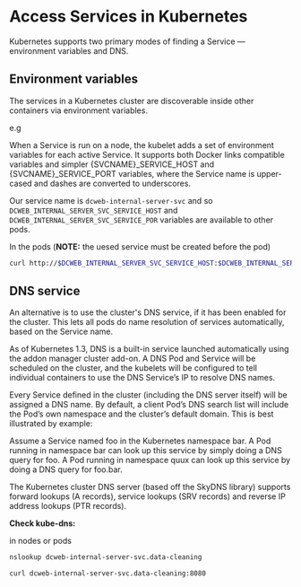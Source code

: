 # Access Services in Kubernetes

Kubernetes supports two primary modes of finding a Service — environment variables and DNS.

## Environment variables

The services in a Kubernetes cluster are discoverable inside other containers via environment variables.

e.g

When a Service is run on a node, the kubelet adds a set of environment variables for each active Service. It supports both Docker links compatible variables and simpler {SVCNAME}_SERVICE_HOST and {SVCNAME}_SERVICE_PORT variables, where the Service name is upper-cased and dashes are converted to underscores.

Our service name is `dcweb-internal-server-svc` and so `DCWEB_INTERNAL_SERVER_SVC_SERVICE_HOST` and `DCWEB_INTERNAL_SERVER_SVC_SERVICE_POR` variables are available to other pods. 

In the pods (**NOTE:** the uesed service must be created before the pod)

```bash
curl http://$DCWEB_INTERNAL_SERVER_SVC_SERVICE_HOST:$DCWEB_INTERNAL_SERVER_SVC_SERVICE_PORT
```

## DNS service

An alternative is to use the cluster's DNS service, if it has been enabled for the cluster. This lets all pods do name resolution of services automatically, based on the Service name.

As of Kubernetes 1.3, DNS is a built-in service launched automatically using the addon manager cluster add-on. A DNS Pod and Service will be scheduled on the cluster, and the kubelets will be configured to tell individual containers to use the DNS Service’s IP to resolve DNS names.

Every Service defined in the cluster (including the DNS server itself) will be assigned a DNS name. By default, a client Pod’s DNS search list will include the Pod’s own namespace and the cluster’s default domain. This is best illustrated by example:

Assume a Service named foo in the Kubernetes namespace bar. A Pod running in namespace bar can look up this service by simply doing a DNS query for foo. A Pod running in namespace quux can look up this service by doing a DNS query for foo.bar.

The Kubernetes cluster DNS server (based off the SkyDNS library) supports forward lookups (A records), service lookups (SRV records) and reverse IP address lookups (PTR records).

**Check kube-dns:**

in nodes or pods

```bash
nslookup dcweb-internal-server-svc.data-cleaning

curl dcweb-internal-server-svc.data-cleaning:8080 
```

